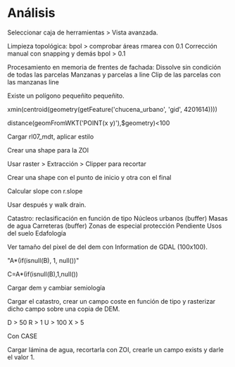 # Análisis

Seleccionar caja de herramientas > Vista avanzada.

Limpieza topológica:
bpol > comprobar áreas
rmarea con 0.1
Corrección manual con snapping y demás
bpol > 0.1

Procesamiento en memoria de frentes de fachada:
Dissolve sin condición de todas las parcelas
Manzanas y parcelas a line
Clip de las parcelas con las manzanas line




Existe un polígono pequeñito pequeñito.




xmin(centroid(geometry(getFeature('chucena_urbano', 'gid', 4201614))))

distance(geomFromWKT('POINT(x y)'),$geometry)<100





Cargar rl07_mdt, aplicar estilo

Crear una shape para la ZOI

Usar raster > Extracción > Clipper para recortar

Crear una shape con el punto de inicio y otra con el final

Calcular slope con r.slope



Usar después y walk drain.




Catastro: reclasificación en función de tipo
Núcleos urbanos (buffer)
Masas de agua
Carreteras (buffer)
Zonas de especial protección
Pendiente
Usos del suelo
Edafología

Ver tamaño del pixel de del dem con Information de GDAL (100x100).

"A*(if(isnull(B), 1, null())"

C=A*(if(isnull(B),1,null())


Cargar dem y cambiar semiología

Cargar el catastro, crear un campo coste en función de tipo y rasterizar dicho campo sobre una copia de DEM.

D > 50
R > 1
U > 100
X > 5

Con CASE

Cargar lámina de agua, recortarla con ZOI, crearle un campo exists y darle el valor 1.

